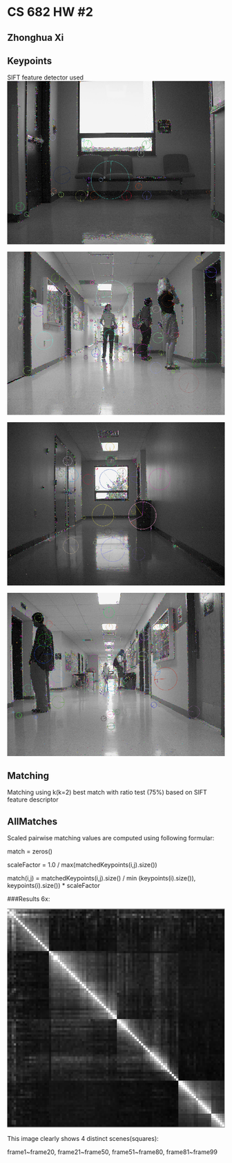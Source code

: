CS 682 HW #2
============

Zhonghua Xi
-----------

Keypoints
---------
SIFT feature detector used
![Image](/hw2/results/keypoints1.png?raw=true)

![Image](/hw2/results/keypoints2.png?raw=true)

![Image](/hw2/results/keypoints3.png?raw=true) 

![Image](/hw2/results/keypoints4.png?raw=true)

Matching
--------
Matching using k(k=2) best match with ratio test (75%) based on SIFT feature descriptor

AllMatches
----------
Scaled pairwise matching values are computed using following formular:

match = zeros()

scaleFactor = 1.0 / max(matchedKeypoints(i,j).size())

match(i,j) = matchedKeypoints(i,j).size() / min (keypoints(i).size()), keypoints(i).size()) * scaleFactor

###Results 6x:

![Image](/hw2/results/allMatches6x.png?raw=true)

This image clearly shows 4 distinct scenes(squares):

frame1~frame20, frame21~frame50, frame51~frame80, frame81~frame99